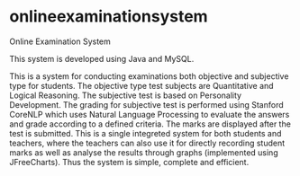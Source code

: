 # onlineexaminationsystem
Online Examination System

This system is developed using Java and MySQL.

This is a system for conducting examinations both objective and subjective type for students. The objective type test subjects are Quantitative and Logical Reasoning. The subjective test is based on Personality Development. The grading for subjective test is performed using Stanford CoreNLP which uses Natural Language Processing to evaluate the answers and grade according to a defined criteria. The marks are displayed after the test is submitted.
This is a single integreted system for both students and teachers, where the teachers can also use it for directly recording student marks as well as analyse the results through graphs (implemented using JFreeCharts). Thus the system is simple, complete and efficient.
